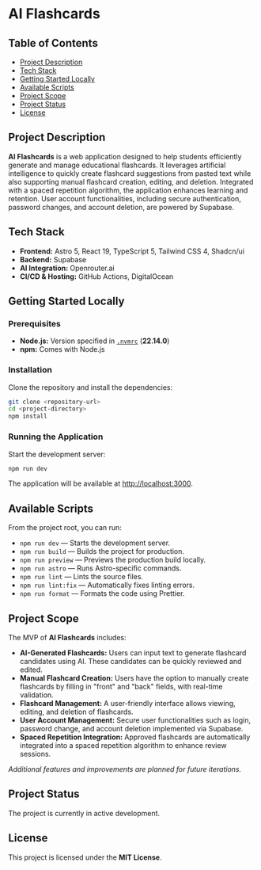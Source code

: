 # AI Flashcards

## Table of Contents
- [Project Description](#project-description)
- [Tech Stack](#tech-stack)
- [Getting Started Locally](#getting-started-locally)
- [Available Scripts](#available-scripts)
- [Project Scope](#project-scope)
- [Project Status](#project-status)
- [License](#license)

## Project Description
**AI Flashcards** is a web application designed to help students efficiently generate and manage educational flashcards. It leverages artificial intelligence to quickly create flashcard suggestions from pasted text while also supporting manual flashcard creation, editing, and deletion. Integrated with a spaced repetition algorithm, the application enhances learning and retention. User account functionalities, including secure authentication, password changes, and account deletion, are powered by Supabase.

## Tech Stack
- **Frontend:** Astro 5, React 19, TypeScript 5, Tailwind CSS 4, Shadcn/ui
- **Backend:** Supabase
- **AI Integration:** Openrouter.ai
- **CI/CD & Hosting:** GitHub Actions, DigitalOcean

## Getting Started Locally

### Prerequisites
- **Node.js:** Version specified in [`.nvmrc`](.nvmrc) (**22.14.0**)
- **npm:** Comes with Node.js

### Installation
Clone the repository and install the dependencies:
```bash
git clone <repository-url>
cd <project-directory>
npm install
```

### Running the Application
Start the development server:
```bash
npm run dev
```
The application will be available at [http://localhost:3000](http://localhost:3000).

## Available Scripts
From the project root, you can run:

- `npm run dev` — Starts the development server.
- `npm run build` — Builds the project for production.
- `npm run preview` — Previews the production build locally.
- `npm run astro` — Runs Astro-specific commands.
- `npm run lint` — Lints the source files.
- `npm run lint:fix` — Automatically fixes linting errors.
- `npm run format` — Formats the code using Prettier.

## Project Scope
The MVP of **AI Flashcards** includes:
- **AI-Generated Flashcards:** Users can input text to generate flashcard candidates using AI. These candidates can be quickly reviewed and edited.
- **Manual Flashcard Creation:** Users have the option to manually create flashcards by filling in "front" and "back" fields, with real-time validation.
- **Flashcard Management:** A user-friendly interface allows viewing, editing, and deletion of flashcards.
- **User Account Management:** Secure user functionalities such as login, password change, and account deletion implemented via Supabase.
- **Spaced Repetition Integration:** Approved flashcards are automatically integrated into a spaced repetition algorithm to enhance review sessions.

*Additional features and improvements are planned for future iterations.*

## Project Status
The project is currently in active development.

## License
This project is licensed under the **MIT License**.